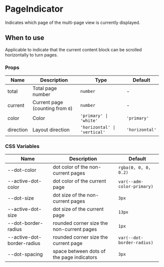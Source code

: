 # PageIndicator

Indicates which page of the multi-page view is currently displayed.

## When to use

Applicable to indicate that the current content block can be scrolled horizontally to turn pages.

<code src="./demos/demo1.tsx"></code>

### Props

| Name      | Description                      | Type                         | Default        |
| --------- | -------------------------------- | ---------------------------- | -------------- |
| total     | Total page number                | `number`                     | -              |
| current   | Current page (counting from `0`) | `number`                     | -              |
| color     | Color                            | `'primary' \| 'white'`       | `'primary'`    |
| direction | Layout direction                 | `'horizontal' \| 'vertical'` | `'horizontal'` |

### CSS Variables

| Name                       | Description                               | Default                    |
| -------------------------- | ----------------------------------------- | -------------------------- |
| --dot-color                | dot color of the non-current pages        | `rgba(0, 0, 0, 0.2)`       |
| --active-dot-color         | dot color of the current page             | `var(--adm-color-primary)` |
| --dot-size                 | dot size of the non-current pages         | `3px`                      |
| --active-dot-size          | dot size of the current page              | `13px`                     |
| --dot-border-radius        | rounded corner size the non-current pages | `1px`                      |
| --active-dot-border-radius | rounded corner size the current page      | `var(--dot-border-radius)` |
| --dot-spacing              | space between dots of the page indicators | `3px`                      |
